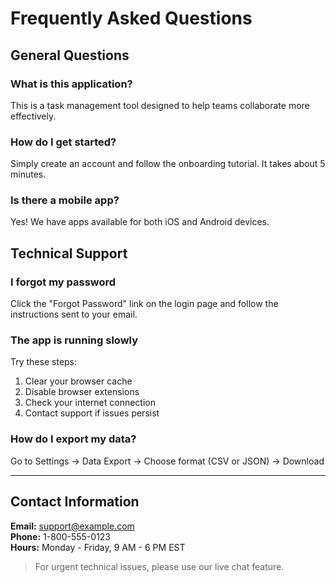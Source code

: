 # Frequently Asked Questions

## General Questions

### What is this application?
This is a task management tool designed to help teams collaborate more effectively.

### How do I get started?
Simply create an account and follow the onboarding tutorial. It takes about 5 minutes.

### Is there a mobile app?
Yes! We have apps available for both iOS and Android devices.

## Technical Support

### I forgot my password
Click the "Forgot Password" link on the login page and follow the instructions sent to your email.

### The app is running slowly
Try these steps:
1. Clear your browser cache
2. Disable browser extensions
3. Check your internet connection
4. Contact support if issues persist

### How do I export my data?
Go to Settings → Data Export → Choose format (CSV or JSON) → Download

---

## Contact Information

**Email:** support@example.com  
**Phone:** 1-800-555-0123  
**Hours:** Monday - Friday, 9 AM - 6 PM EST

> For urgent technical issues, please use our live chat feature.
